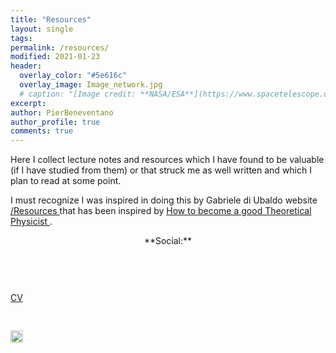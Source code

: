 ```yaml
---
title: "Resources"
layout: single
tags:
permalink: /resources/
modified: 2021-01-23
header:
  overlay_color: "#5e616c"
  overlay_image: Image_network.jpg
  # caption: "[Image credit: **NASA/ESA**](https://www.spacetelescope.org/images/heic0515a/)"
excerpt: 
author: PierBeneventano
author_profile: true
comments: true
---
```


Here I collect lecture notes and resources which I have found to be valuable (if I have studied from them) or that struck me as well written and which I plan to read at some point.

<!-- I try to divide when possible by subject but, especially for advanced topics, they tend to mix a little. You will also find links to other collections of notes. I will try to follow an order of increasing difficulty, which can be useful to fellow students. The notes are mostly of "graduate" level and forwards, basically meaning from the 4th year of physics education onwards.  -->


<!-- Finally, the following are ultimately the opinions of a student, not of a theoretical physicist so even if I try my best to give an informative assessment of these resources based on my experience, it is rather probable that I will make some wrong or inaccurate or biased considerations. 
Please do reach out with any constructive criticism you might have, I will appreciate it! -->



<!-- <details><summary>QFT</summary><br>
  
 
<p>  <span>&#8226;</span>  David Tong's introductory <a href="http://www.damtp.cam.ac.uk/user/tong/qft.html"> QFT </a> notes. <br><br>
  They are a great place to start if you haven't encountered QFT yet. A third year student with good knowledge of QM should find them accesible.  A complementary book of roughly the same level is the one by Maggiore with the bonus of quite a few worked examples and solved problems.
</p>

<p>  <span>&#8226;</span>  <a href="https://zzxianyu.com/notes/">  Solutions </a> to Peskin and Schroeder by Zhong-Zhi Xianyu. <br><br>
  Exercises, I believe,  are the backbone of a physicist's education and one should spend at least as much time doing exercises as reading the theory. Solutions to problems are then a great asset if used correctly. Although I haven't studied much from P&S, I have used it for the problems and the combination with these solutions probably make it the best place to study the fundamentals of QFT from.
</p>

<p>  <span>&#8226;</span> Brando Bellazzini and Stephane Lavignac's QFT II course at ENS. 
<br><br>
  I really enjoyed this course and Brando's <a href="https://sites.google.com/site/brandobellazzini/teaching?authuser=0" > website </a> contains notes for all of his lectures, exercise sessions and homework problems (with solutions). The notes are handwritten but very readable, the homework is in Latex and so are the solutions. The course's two main topics are non abelian gauge theories and spontaneous symmetry breaking. Brando was often original and did not follow a textbook which makes his notes quite valuable.
</p>

  
<p>  <span>&#8226;</span> SISSA's PhD courses QFT <a href="http://www.sissa.it/tpp/phdsection/download.php?ID=1&filename=QFT_Review_Sep9_2019.pdf" > I </a> by Marco Serone and QFT <a href="https://people.sissa.it/~percacci/lectures/topmet/index.html" > II </a> by Roberto Percacci.  
<br> <br>
  SISSA's PhD courses are in general very good (notes-wise at least). It's worth checking out the Theoretical Particle Physics (<a href="https://www.sissa.it/tpp/index.php">TPP</a>), the AstroParticle Physics (<a href="https://www.sissa.it/app/index.php">APP</a>) and the <a href="https://www.statphys.sissa.it/wordpress/">Statistical Physics </a> groups for useful material (and cool research!). 
  The QFT I notes are very good, covering in depth all the fundamental topics of QFT (have a look at the index!). All the techniques developed are then put to use in a final study of the Abelian Higgs model. Definitely notes to master if one wants to have a solid knowledge of field theory, especially for high energy applications. <br>
  The QFT II notes cover some "advanced" topics like solitons, instantons and all that and they give a more advanced treatment of anomalies than the QFT I lectures along with critical phenomena and other things. They are the best notes I have found that treat these topics in a cohesive way (if you know better, please tell me!). 
  
  
  <p>  <span>&#8226;</span> David Tong's notes on Gauge Theory.
  <br><br>
  
  </p>
  
  
  


</p>


</details>



<details><summary>GR</summary>
<p>  <span>&#8226;</span>  David Tong's  <a href="http://www.damtp.cam.ac.uk/user/tong/gr.html" > GR </a> notes   <br><br>
  These are quite new but, as always with Tong, they are excellent to approach the subject and they also start to cover some more advanced topics. Definitely good place to start. A good complementary book for the basics is Schutz's 'A first course in General Relativity'. 
 
 </p>
 
 <p>  <span>&#8226;</span>  Harvey Reall's  <a href="http://www.damtp.cam.ac.uk/user/hsr1000/teaching.html" > notes </a> on  GR  and black holes <br><br>
  Reall's notes on GR are also an excellent starting point. They are a bit more formal than Tong's and cover slightly different topics. My reccomendation would be to read a bit of both and then decide which suits you best and stick to it. His notes on black holes are also very good and formal. In particular, they cover the initial value problem and singularity theorems. Many parts are structured as math books with definitions, propositions and theorems.
 
 </p>
 
  <p>  <span>&#8226;</span>  Paul Townsends's  <a href="https://arxiv.org/abs/gr-qc/9707012" > notes </a> on black holes <br><br>
 Tonwsend's historical notes on black holes are a standard reference and very good for students who want to get into it. He does not cover singularity theorems like Reall though. Again, check both his notes and Reall's and decide what is best for your objectives. Personally, I enjoy better Townsend's style. 
 
 </p>
 
 <p>  <span>&#8226;</span>  Geoffrey Compère's  <a href="https://arxiv.org/abs/1801.07064" > notes </a> on advanced topics in GR <br><br>
  These notes are excellent for starting PhD students in gravity and related fields, especially in holography. They cover many advanced topics which are fundamental for research:  
  
 - The covariant phase space formalism needed to fully understand conserved charges in GR.
  
 - 3D gravity, BTZ black holes and the Chern-Simons formulation. 
 
 - Asymptotic symmetries and, in particular, asymptotically flat spacetimes and the BMS group and memory effect.
 
 - Advanced topics about Kerr black holes like the Kerr/CFT correspondence and quasi-normal modes.
 
 </p>
 
  <p>  <span>&#8226;</span> <a href="https://webspace.science.uu.nl/~vando101/" >  Notes </a>  on black holes edited by Stefan Vandoren and Riccardo Borsato <br><br>
 I haven't personally studied much from the but they seem very complete and well done. They are very didactical and cover many special topics like black branes in AdS, no-hair theorems and perturbations of black hole geometries which are useful from astrophysics to holography.
 </p>
 
 
</details>

<details><summary>Other collections of resources</summary>



</details> -->

I must recognize I was inspired in doing this by Gabriele di Ubaldo website <a href="https://philosophysics.github.io/site//"> /Resources </a> that has been inspired by
<a href="http://www.staff.science.uu.nl/~gadda001/goodtheorist/index.html"> How to become a good Theoretical Physicist </a>.





<p style="text-align: center;">**Social:**  <a href="https://www.linkedin.com/in/pierbeneventano/"><span class="social-icon fa fa-linkedin"></span></a> <pre>    </pre>  <a href="https://join.skype.com/invite/kobWyHxDkzse"><span  class="social-icon fa fa-skype"></span></a> <pre>    </pre> <a href="https://pierbeneventano.github.io/CV/CV_Beneventano.pdf" class="links"> CV </a> <pre>    </pre> <a class="contact-link" href="https://scholar.google.com/citations?user=spL439oAAAAJ&hl=en"> <img height="20" width="20" src="https://pierbeneventano.github.io/assets/icons/graduation.svg" /> </a> <pre>    </pre> <a href="mailto:pierb@princeton.edu"><span class="social-icon fa fa-envelope"></span></a> </p>